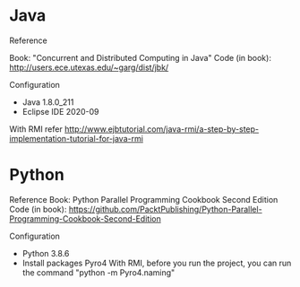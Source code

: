 # Java
 
Reference

Book: "Concurrent and Distributed Computing in Java"
Code (in book): http://users.ece.utexas.edu/~garg/dist/jbk/


Configuration
- Java 1.8.0_211
- Eclipse IDE 2020-09

With RMI refer http://www.ejbtutorial.com/java-rmi/a-step-by-step-implementation-tutorial-for-java-rmi

# Python

Reference
Book: Python Parallel Programming Cookbook Second Edition
Code (in book): https://github.com/PacktPublishing/Python-Parallel-Programming-Cookbook-Second-Edition


Configuration
- Python 3.8.6
- Install packages Pyro4
With RMI, before you run the project, you can run the command "python -m Pyro4.naming"

